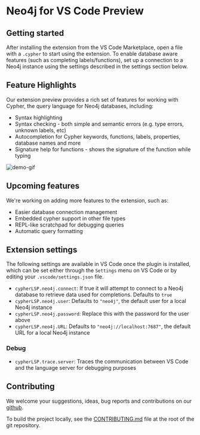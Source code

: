 # Neo4j for VS Code Preview

## Getting started

After installing the extension from the VS Code Marketplace, open a file with a `.cypher` to start using the extension. To enable database aware features (such as completing labels/functions), set up a connection to a Neo4j instance using the settings described in the settings section below.

## Feature Highlights

Our extension preview provides a rich set of features for working with Cypher, the query language for Neo4j databases, including:

- Syntax highlighting
- Syntax checking - both simple and semantic errors (e.g. type errors, unknown labels, etc)
- Autocompletion for Cypher keywords, functions, labels, properties, database names and more
- Signature help for functions - shows the signature of the function while typing

![demo-gif](https://github.com/neo4j/cypher-language-support/blob/main/packages/vscode-extension/images/demo.gif?raw=true)

## Upcoming features

We're working on adding more features to the extension, such as:

- Easier database connection management
- Embedded cypher support in other file types
- REPL-like scratchpad for debugging queries
- Automatic query formatting

## Extension settings

The following settings are available in VS Code once the plugin is installed, which can be set either through the `Settings` menu on VS Code or by editing your `.vscode/settings.json` file.

- `cypherLSP.neo4j.connect`: If true it will attempt to connect to a Neo4j database to retrieve data used for completions. Defaults to `true`
- `cypherLSP.neo4j.user`: Defaults to `"neo4j"`, the default user for a local Neo4j instance
- `cypherLSP.neo4j.password`: Replace this with the password for the user above
- `cypherLSP.neo4j.URL`: Defaults to `"neo4j://localhost:7687"`, the default URL for a local Neo4j instance

### Debug

- `cypherLSP.trace.server`: Traces the communication between VS Code and the language server for debugging purposes

## Contributing

We welcome your suggestions, ideas, bug reports and contributions on our [github](https://github.com/neo4j/cypher-language-support).

To build the project locally, see the [CONTRIBUTING.md](https://github.com/neo4j/cypher-language-support/blob/main/CONTRIBUTING.md) file at the root of the git repository.
